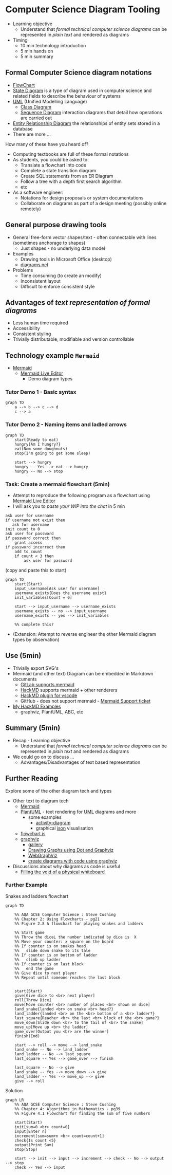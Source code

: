 Computer Science Diagram Tooling
================================

* Learning objective
    * Understand that _formal technical computer science diagrams_ can be represented in _plain text_ and rendered as diagrams
* Timing
    * 10 min technology introduction
    * 5 min hands on
    * 5 min summary

## Formal Computer Science diagram notations

* [FlowChart](https://en.wikipedia.org/wiki/Flowchart)
* [State Diagram](https://en.wikipedia.org/wiki/State_diagram) is a type of diagram used in computer science and related fields to describe the behaviour of systems
* [UML](https://en.wikipedia.org/wiki/Unified_Modeling_Language) (Unified Modelling Language)
    * [Class Diagram](https://www.visual-paradigm.com/guide/uml-unified-modeling-language/what-is-class-diagram/)
    * [Sequence Diagram](https://www.visual-paradigm.com/guide/uml-unified-modeling-language/what-is-sequence-diagram/) interaction diagrams that detail how operations are carried out
* [Entity Relationship Diagram](https://www.smartdraw.com/entity-relationship-diagram/) the relationships of entity sets stored in a database
* There are more ...

How many of these have you heard of?

* Computing textbooks are full of these formal notations
* As students, you could be asked to:
    * Translate a flowchart into code
    * Complete a state transition diagram
    * Create SQL statements from an ER Diagram
    * Follow a tree with a depth first search algorithm
    * etc
* As a software engineer:
    * Notations for design proposals or system documentations
    * Collaborate on diagrams as part of a design meeting (possibly online remotely)


## General purpose drawing tools

* General free-form vector shapes/text - often connectable with lines (sometimes anchorage to shapes)
    * Just shapes - no underlying data model
* Examples
    * Drawing tools in Microsoft Office (desktop)
    * [diagrams.net](https://app.diagrams.net/)
* Problems
    * Time consuming (to create an modify)
    * Inconsistent layout
    * Difficult to enforce consistent style

## Advantages of _text representation of formal diagrams_
* Less human time required
* Accessibility
* Consistent styling
* Trivially distributable, modifiable and version controllable

## Technology example `Mermaid`

* [Mermaid](https://mermaid-js.github.io/mermaid/)
    * [Mermaid Live Editor](https://mermaid-js.github.io/mermaid-live-editor/)
        * Demo diagram types

### Tutor Demo 1 - Basic syntax
```mermaid
graph TD
    a --> b --> c --> d
    c --> a
```

### Tutor Demo 2 - Naming items and ladled arrows
```mermaid
graph TD
    start(Ready to eat)
    hungry{Am I hungry?}
    eat(Nom some doughnuts)
    stop(I'm going to get some sleep)
    
    start --> hungry
    hungry -- Yes --> eat --> hungry
    hungry -- No --> stop
```

### Task: Create a mermaid flowchart (5min)

* Attempt to reproduce the following program as a flowchart using [Mermaid Live Editor](https://mermaid-js.github.io/mermaid-live-editor/)
* I will ask you to _paste your WIP into the chat_ in 5 min

```
ask user for username
if username not exist then
   ask for username
init count to 0
ask user for password
if password correct then
    grant access
if password incorrect then
    add to count
    if count < 3 then
        ask user for password
```

(copy and paste this to start)
```
graph TD
    start(Start)
    input_username[Ask user for username]
    username_exists{Does the username exist}
    init_variables[Count = 0]

    start --> input_username --> username_exists
    username_exists -- no --> input_username
    username_exists -- yes --> init_variables

    %% complete this?
```

* (Extension: Attempt to reverse engineer the other Mermaid diagram types by observation)


## Use (5min)

* Trivially export SVG's
* Mermaid (and other text) Diagram can be embedded in Markdown documents
    * [GitLab supports mermaid](https://docs.gitlab.com/ee/user/markdown.html#diagrams-and-flowcharts)
    * [HackMD](https://hackmd.io/) supports mermaid + other renderers
    * [HackMD plugin for vscode](https://marketplace.visualstudio.com/items?itemName=HackMD.vscode-hackmd)
    * GitHub - does not support mermaid - [Mermaid Support ticket](https://github.community/t/feature-request-support-mermaid-markdown-graph-diagrams-in-md-files/1922/42)
* [My HackMD Examples](https://hackmd.io/FBO5lLHhQkeWApUisqAHRQ?view)
    * graphviz, PlantUML, ABC, etc


## Summary (5min)

* Recap - Learning objective
    * Understand that _formal technical computer science diagrams_ can be represented in _plain text_ and rendered as diagrams
* We could go on to discuss ...
    * Advantages/Disadvantages of text based representation


## Further Reading

Explore some of the other diagram tech and types

* Other text to diagram tech
    * [Mermaid](https://mermaid-js.github.io/mermaid/)
    * [PlantUML](https://plantuml.com/) - text rendering for [UML](https://en.wikipedia.org/wiki/Unified_Modeling_Language) diagrams and more
        * some examples
            * [activity-diagram](https://plantuml.com/activity-diagram-beta)
            * graphical [json](https://plantuml.com/json) visualisation
    * [flowchart.js](http://flowchart.js.org/)
    * [graphviz](https://graphviz.org/)
        * [gallery](https://graphviz.org/gallery/)
        * [Drawing Graphs using Dot and Graphviz](https://www.tonyballantyne.com/graphs.html)
        * [WebGraphViz](http://www.webgraphviz.com/)
        * [create diagrams with code using graphviz](https://ncona.com/2020/06/create-diagrams-with-code-using-graphviz/)
* Discussions about why diagrams as code is useful
    * [Filling the void of a physical whiteboard](https://blog.tawhidhannan.co.uk/practices/fill-void-physical-whiteboard/)


### Further Example

Snakes and ladders flowchart

```mermaid
graph TD
    
    %% AQA GCSE Computer Science : Steve Cushing
    %% Chapter 2: Using Flowcharts - pg21
    %% Figure 2.8 A flowchart for playing snakes and ladders

    %% Start game
    %% Throw the diceL the number indicated by dice is  X
    %% Move your counter: x square on the board
    %% If counter is on snakes head
    %%   slide down snake to its tale
    %% If counter is on bottom of ladder
    %%   climb up ladder
    %% If counter is on last block
    %%   end the game
    %% Give dice to next player
    %% Repeat until someone reaches the last block

    
    start(Start)
    give[Give dice to <br> next player]
    roll[Throw Dice]
    move[Move counter <br> number of places <br> shown on dice]
    land_snake{landed <br> on snake <br> head?}
    land_ladder{landed <br> on the <br> bottom of a <br> ladder?}
    last_square{Reacher <br> the last <br> block of the <br> game?}
    move_down[Slide down <br> to the tail of <br> the snake]
    move_up[Move up <br> the ladder]
    game_over[Output you <br> are the winner]
    finish(End)

    start --> roll --> move --> land_snake
    land_snake -- No --> land_ladder
    land_ladder -- No --> last_square
    last_square -- Yes --> game_over --> finish

    last_square -- No --> give
    land_snake -- Yes --> move_down --> give
    land_ladder -- Yes --> move_up --> give
    give --> roll
```

Solution

```mermaid
graph LR
    %% AQA GCSE Computer Science : Steve Cushing
    %% Chapter 4: Algorithms in Mathematics - pg39
    %% Figure 4.1 Flowchart for finding the sum of five numbers

    start(Start)
    init[sum=0 <br> count=0]
    input[Enter n]
    increment[sum=sum+n <br> count=count+1]
    check{Is count <5}
    output(Print Sum)
    stop(Stop)

    start --> init --> input --> increment --> check -- No --> output --> stop
    check -- Yes --> input
```
